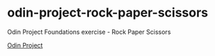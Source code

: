# odin-project-rock-paper-scissors
Odin Project Foundations exercise - Rock Paper Scissors

[Odin Project](https://www.theodinproject.com/courses/foundations/lessons/rock-paper-scissors)
